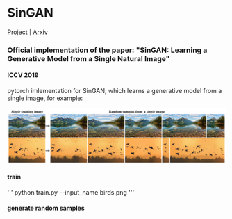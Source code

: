 # SinGAN
[Project](http://webee.technion.ac.il/people/tomermic/SinGAN/SinGAN.htm) | [Arxiv](https://arxiv.org/pdf/1905.01164.pdf) 
### Official implementation of the paper: "SinGAN: Learning a Generative Model from a Single Natural Image"
####  ICCV 2019

pytorch imlementation for SinGAN, which learns a generative model from a single image, for example:

![](imgs/teaser.PNG)


####  train
'''
python train.py --input_name birds.png
'''

####  generate random samples
